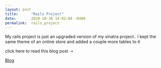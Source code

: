 ```yaml
---
layout: post
title:      "Rails Project"
date:       2020-10-30 14:02:04 -0400
permalink:  rails_project
---
```




My rails project is just an upgraded version of my sinatra project.. I kept the same theme of an online store and added a couple more tables to it

click here to read this blog post  ⇢ 

[Blog](http://https://medium.com/@3yerus/rails-project-a87540092e0e)
